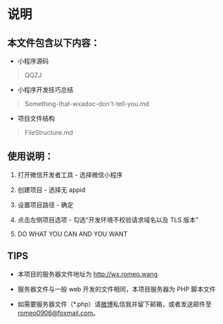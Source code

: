 # 说明

## 本文件包含以下内容：

* 小程序源码

> QQZJ

* 小程序开发技巧总结

> Something-that-wxadoc-don't-tell-you.md

* 项目文件结构

> FileStructure.md

## 使用说明：

1. 打开微信开发者工具 - 选择微信小程序

2. 创建项目 - 选择无 appid

3. 设置项目路径 - 确定

4. 点击左侧项目选项 - 勾选“开发环境不校验请求域名以及 TLS 版本”

5. DO WHAT YOU CAN AND YOU WANT

## TIPS

* 本项目的服务器文件地址为 http://wx.romeo.wang

* 服务器文件与一般 web 开发的文件相同，本项目服务器为 PHP 脚本文件

* 如需要服务器文件（*.php）请[微博](http://weibo.com/zijian000)私信我并留下邮箱，或者发送邮件至 romeo0906@foxmail.com。